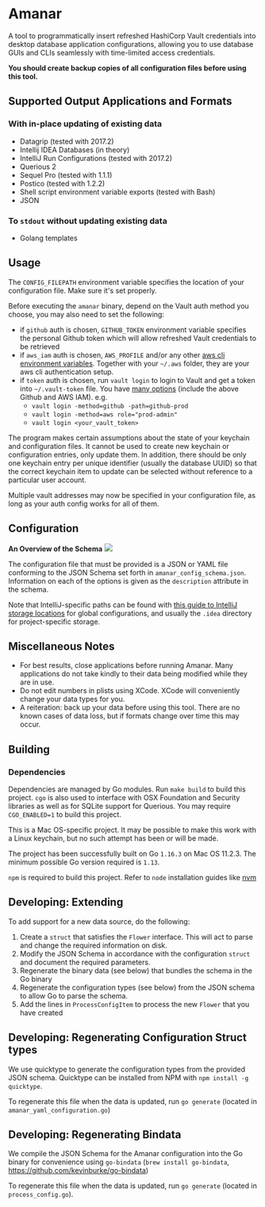 Amanar
===

A tool to programmatically insert refreshed HashiCorp Vault credentials into desktop database application configurations, allowing you to use database GUIs and CLIs seamlessly with time-limited access credentials.

**You should create backup copies of all configuration files before using this tool.**

## Supported Output Applications and Formats

### With in-place updating of existing data

- Datagrip (tested with 2017.2)
- Intellij IDEA Databases (in theory)
- IntelliJ Run Configurations (tested with 2017.2)
- Querious 2
- Sequel Pro (tested with 1.1.1)
- Postico (tested with 1.2.2)
- Shell script environment variable exports (tested with Bash)
- JSON

### To `stdout` without updating existing data
- Golang templates

## Usage

The `CONFIG_FILEPATH` environment variable specifies the location of your configuration file. Make sure it's set properly.

Before executing the `amanar` binary, depend on the Vault auth method you choose, you may also need to set the following:

- if `github` auth is chosen, `GITHUB_TOKEN` environment variable specifies the personal Github token which will allow refreshed Vault credentials to be retrieved
- if `aws_iam` auth is chosen, `AWS_PROFILE` and/or any other [aws cli environment variables](https://docs.aws.amazon.com/cli/latest/userguide/cli-configure-envvars.html). Together with your `~/.aws` folder, they are your aws cli authentication setup.
- if `token` auth is chosen, run `vault login` to login to Vault and get a token into `~/.vault-token` file. You have [many options](https://www.vaultproject.io/docs/auth) (include the above Github and AWS IAM). e.g.
  - `vault login -method=github -path=github-prod`
  - `vault login -method=aws role="prod-admin"`
  - `vault login <your_vault_token>`

The program makes certain assumptions about the state of your keychain and configuration files. It cannot be used to create new keychain or configuration entries, only update them. In addition, there should be only one keychain entry per unique identifier (usually the database UUID) so that the correct keychain item to update can be selected without reference to a particular user account.

Multiple vault addresses may now be specified in your configuration file, as long as your auth config works for all of them.

## Configuration

**An Overview of the Schema**
![](https://cl.ly/6a4a1f269ba8/Screen%20Shot%202018-09-13%20at%2012.03.19%20AM.png)

The configuration file that must be provided is a JSON or YAML file conforming to the JSON Schema set forth in `amanar_config_schema.json`. Information on each of the options is given as the `description` attribute in the schema.

Note that IntelliJ-specific paths can be found with [this guide to IntelliJ storage locations](https://www.jetbrains.com/help/idea/directories-used-by-intellij-idea-to-store-settings-caches-plugins-and-logs.html) for global configurations, and usually the `.idea` directory for project-specific storage.

## Miscellaneous Notes

- For best results, close applications before running Amanar. Many applications do not take kindly to their data being modified while they are in use.
- Do not edit numbers in plists using XCode. XCode will conveniently change your data types for you.
- A reiteration: back up your data before using this tool. There are no known cases of data loss, but if formats change over time this may occur.

## Building

### Dependencies

Dependencies are managed by Go modules. Run `make build` to build this project. `cgo` is also used to interface with OSX Foundation and Security libraries as well as for SQLite support for Querious. You may require `CGO_ENABLED=1` to build this project.

This is a Mac OS-specific project. It may be possible to make this work with a Linux keychain, but no such attempt has been or will be made.

The project has been successfully built on Go `1.16.3` on Mac OS 11.2.3. The minimum possible Go version required is `1.13`.

`npm` is required to build this project. Refer to `node` installation guides like [nvm](https://github.com/nvm-sh/nvm)


## Developing: Extending

To add support for a new data source, do the following:

1. Create a `struct` that satisfies the `Flower` interface. This will act to parse and change the required information on disk.
2. Modify the JSON Schema in accordance with the configuration `struct` and document the required parameters.
3. Regenerate the binary data (see below) that bundles the schema in the Go binary
4. Regenerate the configuration types (see below) from the JSON schema to allow Go to parse the schema.
5. Add the lines in `ProcessConfigItem` to process the new `Flower` that you have created

## Developing: Regenerating Configuration Struct types

We use quicktype to generate the configuration types from the provided JSON schema. Quicktype can be installed from NPM with `npm install -g quicktype`.


To regenerate this file when the data is updated, run `go generate` (located in `amanar_yaml_configuration.go`)

## Developing: Regenerating Bindata

We compile the JSON Schema for the Amanar configuration into the Go binary for convenience using `go-bindata` (`brew install go-bindata`, https://github.com/kevinburke/go-bindata)

To regenerate this file when the data is updated, run `go generate` (located in `process_config.go`).
